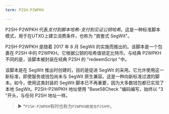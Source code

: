 ```yaml
---
term: P2SH-P2WPKH

---
```

P2SH-P2WPKH 代表*支付到脚本哈希-支付到见证公钥哈希*。这是一种标准脚本模式，用于在UTXO上建立消费条件，也称为 "嵌套式 SegWit"。

P2SH-P2WPKH 是随着 2017 年 8 月 SegWit 的实施而推出的。该脚本是一个包裹在 P2SH 中的 P2WPKH。它根据公钥的哈希值锁定比特币。与经典 P2WPKH 不同的是，该脚本被封装在经典 P2SH 的 "redeemScript "中。

该脚本是在 SegWit 推出时创建的，目的是促进 SegWit 的采用。它允许使用这一新标准，即使服务或钱包尚未与 SegWit 原生兼容。这是一种向新标准过渡的脚本。如今，使用这类封装的 SegWit 脚本已不再重要，因为大多数钱包都已实现了本地 SegWit。P2SH-P2WPKH 地址使用 "Base58Check "编码编写，始终以 "3 "开头，与任何 P2SH 地址一样。

> ► *`P2SH-P2WPKH`有时也称为`P2WPKH嵌套在P2SH中`。